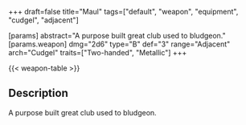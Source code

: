 +++
draft=false
title="Maul"
tags=["default", "weapon", "equipment", "cudgel", "adjacent"]

[params]
  abstract="A purpose built great club used to bludgeon."
  [params.weapon]
    dmg="2d6"
    type="B"
    def="3"
    range="Adjacent"
    arch="Cudgel"
    traits=["Two-handed", "Metallic"]
+++

{{< weapon-table >}}

## Description
A purpose built great club used to bludgeon.
